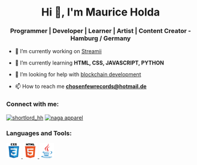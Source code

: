 <h1 align="center">Hi 👋, I'm Maurice Holda</h1>
<h3 align="center">Programmer | Developer | Learner | Artist | Content Creator - Hamburg / Germany</h3>

- 🔭 I’m currently working on [Streamii](https://streamii.de)

- 🌱 I’m currently learning **HTML, CSS, JAVASCRIPT, PYTHON**

- 🤝 I’m looking for help with [blockchain development](https://streamii.de)

- 📫 How to reach me **chosenfewrecords@hotmail.de**

<h3 align="left">Connect with me:</h3>
<p align="left">
<a href="https://instagram.com/shortlord_hh" target="blank"><img align="center" src="https://raw.githubusercontent.com/rahuldkjain/github-profile-readme-generator/master/src/images/icons/Social/instagram.svg" alt="shortlord_hh" height="30" width="40" /></a>
<a href="https://www.youtube.com/c/naga apparel" target="blank"><img align="center" src="https://raw.githubusercontent.com/rahuldkjain/github-profile-readme-generator/master/src/images/icons/Social/youtube.svg" alt="naga apparel" height="30" width="40" /></a>
</p>

<h3 align="left">Languages and Tools:</h3>
<p align="left"> <a href="https://www.w3schools.com/css/" target="_blank"> <img src="https://raw.githubusercontent.com/devicons/devicon/master/icons/css3/css3-original-wordmark.svg" alt="css3" width="40" height="40"/> </a> <a href="https://www.w3.org/html/" target="_blank"> <img src="https://raw.githubusercontent.com/devicons/devicon/master/icons/html5/html5-original-wordmark.svg" alt="html5" width="40" height="40"/> </a> <a href="https://www.java.com" target="_blank"> <img src="https://raw.githubusercontent.com/devicons/devicon/master/icons/java/java-original.svg" alt="java" width="40" height="40"/> </a> </p>
